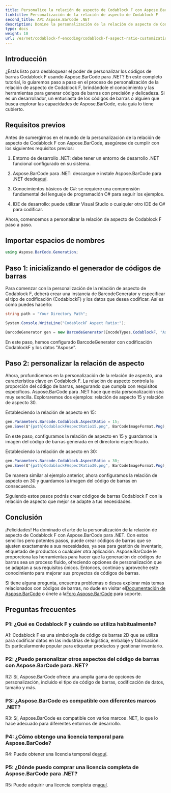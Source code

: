 ```yaml
---
title: Personalice la relación de aspecto de Codablock F con Aspose.BarCode para .NET
linktitle: Personalización de la relación de aspecto de Codablock F
second_title: API Aspose.BarCode .NET
description: Domine la personalización de la relación de aspecto de Codablock F con Aspose.BarCode para .NET. Cree códigos de barras precisos y adaptados a sus necesidades sin esfuerzo.
type: docs
weight: 10
url: /es/net/codablock-f-encoding/codablock-f-aspect-ratio-customization/
---
```

## Introducción

¿Estás listo para desbloquear el poder de personalizar los códigos de barras Codablock F usando Aspose.BarCode para .NET? En este completo tutorial, lo guiaremos paso a paso en el proceso de personalización de la relación de aspecto de Codablock F, brindándole el conocimiento y las herramientas para generar códigos de barras con precisión y delicadeza. Si es un desarrollador, un entusiasta de los códigos de barras o alguien que busca explorar las capacidades de Aspose.BarCode, esta guía lo tiene cubierto.

## Requisitos previos

Antes de sumergirnos en el mundo de la personalización de la relación de aspecto de Codablock F con Aspose.BarCode, asegúrese de cumplir con los siguientes requisitos previos:

1. Entorno de desarrollo .NET: debe tener un entorno de desarrollo .NET funcional configurado en su sistema.

2.  Aspose.BarCode para .NET: descargue e instale Aspose.BarCode para .NET desde[aquí](https://releases.aspose.com/barcode/net/).

3. Conocimientos básicos de C#: se requiere una comprensión fundamental del lenguaje de programación C# para seguir los ejemplos.

4. IDE de desarrollo: puede utilizar Visual Studio o cualquier otro IDE de C# para codificar.

Ahora, comencemos a personalizar la relación de aspecto de Codablock F paso a paso.

## Importar espacios de nombres

```csharp
using Aspose.BarCode.Generation;
```

## Paso 1: inicializando el generador de códigos de barras

Para comenzar con la personalización de la relación de aspecto de Codablock F, deberá crear una instancia de BarcodeGenerator y especificar el tipo de codificación (CodablockF) y los datos que desea codificar. Así es como puedes hacerlo:

```csharp
string path = "Your Directory Path";

System.Console.WriteLine("CodablockF Aspect Ratio:");

BarcodeGenerator gen = new BarcodeGenerator(EncodeTypes.CodablockF, "Aspose");
```

En este paso, hemos configurado BarcodeGenerator con codificación CodablockF y los datos "Aspose".

## Paso 2: personalizar la relación de aspecto

Ahora, profundicemos en la personalización de la relación de aspecto, una característica clave en Codablock F. La relación de aspecto controla la proporción del código de barras, asegurando que cumpla con requisitos específicos. Aspose.BarCode para .NET hace que esta personalización sea muy sencilla. Exploraremos dos ejemplos: relación de aspecto 15 y relación de aspecto 30.

Estableciendo la relación de aspecto en 15:

```csharp
gen.Parameters.Barcode.Codablock.AspectRatio = 15;
gen.Save($"{path}CodablockFAspectRatio15.png", BarCodeImageFormat.Png);
```

En este paso, configuramos la relación de aspecto en 15 y guardamos la imagen del código de barras generada en el directorio especificado.

Estableciendo la relación de aspecto en 30:

```csharp
gen.Parameters.Barcode.Codablock.AspectRatio = 30;
gen.Save($"{path}CodablockFAspectRatio30.png", BarCodeImageFormat.Png);
```

De manera similar al ejemplo anterior, ahora configuramos la relación de aspecto en 30 y guardamos la imagen del código de barras en consecuencia.

Siguiendo estos pasos podrás crear códigos de barras Codablock F con la relación de aspecto que mejor se adapte a tus necesidades.

## Conclusión

¡Felicidades! Ha dominado el arte de la personalización de la relación de aspecto de Codablock F con Aspose.BarCode para .NET. Con estos sencillos pero potentes pasos, puede crear códigos de barras que se ajusten exactamente a sus necesidades, ya sea para gestión de inventario, etiquetado de productos o cualquier otra aplicación. Aspose.BarCode le proporciona las herramientas para hacer que la generación de códigos de barras sea un proceso fluido, ofreciendo opciones de personalización que se adaptan a sus requisitos únicos. Entonces, continúe y aproveche este conocimiento para mejorar sus proyectos de códigos de barras.

 Si tiene alguna pregunta, encuentra problemas o desea explorar más temas relacionados con códigos de barras, no dude en visitar el[Documentación de Aspose.BarCode](https://reference.aspose.com/barcode/net/) o únete a la[Foro Aspose.BarCode](https://forum.aspose.com/c/barcode/13) para soporte.

## Preguntas frecuentes

### P1: ¿Qué es Codablock F y cuándo se utiliza habitualmente?

A1: Codablock F es una simbología de código de barras 2D que se utiliza para codificar datos en las industrias de logística, embalaje y fabricación. Es particularmente popular para etiquetar productos y gestionar inventario.

### P2: ¿Puedo personalizar otros aspectos del código de barras con Aspose.BarCode para .NET?

R2: Sí, Aspose.BarCode ofrece una amplia gama de opciones de personalización, incluido el tipo de código de barras, codificación de datos, tamaño y más.

### P3: ¿Aspose.BarCode es compatible con diferentes marcos .NET?

R3: Sí, Aspose.BarCode es compatible con varios marcos .NET, lo que lo hace adecuado para diferentes entornos de desarrollo.

### P4: ¿Cómo obtengo una licencia temporal para Aspose.BarCode?

 R4: Puede obtener una licencia temporal de[aquí](https://purchase.aspose.com/temporary-license/).

### P5: ¿Dónde puedo comprar una licencia completa de Aspose.BarCode para .NET?

 R5: Puede adquirir una licencia completa en[aquí](https://purchase.aspose.com/buy).